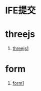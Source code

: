 # IFE提交
# threejs
1. <a href='https://pzzzzz.github.io/IFEbaidu2017/threeJS/test1/'>threejs1</a>
# form
1. <a href="https://pzzzzz.github.io/IFEbaidu2017/form/test1/">form1</a>